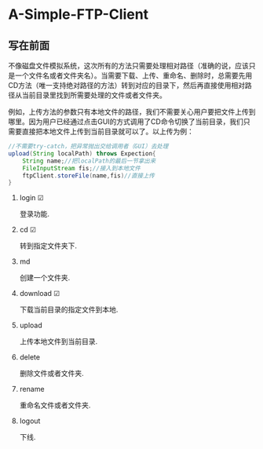 # A-Simple-FTP-Client

## 写在前面
不像磁盘文件模拟系统，这次所有的方法只需要处理相对路径（准确的说，应该只是一个文件名或者文件夹名）。当需要下载、上传、重命名、删除时，总需要先用CD方法（唯一支持绝对路径的方法）转到对应的目录下，然后再直接使用相对路径从当前目录里找到所需要处理的文件或者文件夹。

例如，上传方法的参数只有本地文件的路径，我们不需要关心用户要把文件上传到哪里。因为用户已经通过点击GUI的方式调用了CD命令切换了当前目录，我们只需要直接把本地文件上传到当前目录就可以了。以上传为例：

```java
//不需要try-catch，把异常抛出交给调用者（GUI）去处理
upload(String localPath) throws Expection{
	String name;//把localPath的最后一节拿出来
	FileInputStream fis;//接入到本地文件
	ftpClient.storeFile(name,fis)//直接上传
}
```

1. login ☑

	登录功能.
1. cd ☑

	转到指定文件夹下.
1. md

	创建一个文件夹.
1. download ☑

	下载当前目录的指定文件到本地.
1. upload

	上传本地文件到当前目录.
1. delete

	删除文件或者文件夹.
1. rename

	重命名文件或者文件夹.

1. logout

	下线.
